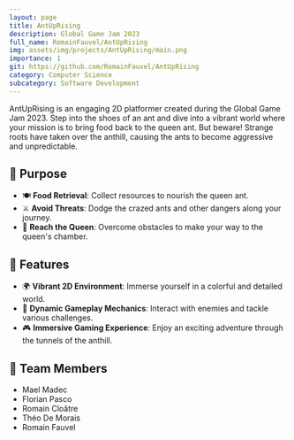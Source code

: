 ```yaml
---
layout: page
title: AntUpRising
description: Global Game Jam 2023
full_name: RomainFauvel/AntUpRising
img: assets/img/projects/AntUpRising/main.png
importance: 1
git: https://github.com/RomainFauvel/AntUpRising
category: Computer Science
subcategory: Software Development
---
```



AntUpRising is an engaging 2D platformer created during the Global Game Jam 2023. Step into the shoes of an ant and dive into a vibrant world where your mission is to bring food back to the queen ant. But beware! Strange roots have taken over the anthill, causing the ants to become aggressive and unpredictable.

## 🎯 Purpose

- 🍽️ **Food Retrieval**: Collect resources to nourish the queen ant.
- ⚔️ **Avoid Threats**: Dodge the crazed ants and other dangers along your journey.
- 👑 **Reach the Queen**: Overcome obstacles to make your way to the queen's chamber.

## 📝 Features

- 🌍 **Vibrant 2D Environment**: Immerse yourself in a colorful and detailed world.
- 🏃 **Dynamic Gameplay Mechanics**: Interact with enemies and tackle various challenges.
- 🎮 **Immersive Gaming Experience**: Enjoy an exciting adventure through the tunnels of the anthill.

## 👥 Team Members

- Mael Madec
- Florian Pasco
- Romain Cloâtre
- Théo De Morais
- Romain Fauvel

